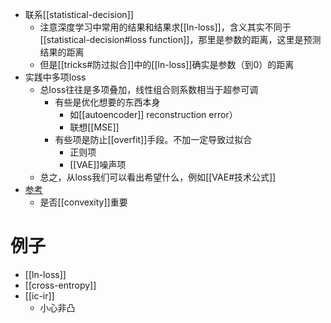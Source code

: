 - 联系[[statistical-decision]]
  - 注意深度学习中常用的结果和结果求[[ln-loss]]，含义其实不同于[[statistical-decision#loss function]]，那里是参数的距离，这里是预测结果的距离
  - 但是[[tricks#防过拟合]]中的[[ln-loss]]确实是参数（到0）的距离
- 实践中多项loss
  - 总loss往往是多项叠加，线性组合则系数相当于超参可调
    - 有些是优化想要的东西本身
      - 如[[autoencoder]] reconstruction error）
      - 联想[[MSE]]
    - 有些项是防止[[overfit]]手段。不加一定导致过拟合
      - 正则项
      - [[VAE]]噪声项
  - 总之，从loss我们可以看出希望什么，例如[[VAE#技术公式]]
- [参考](https://zhuanlan.zhihu.com/p/607177948)
  - 是否[[convexity]]重要
# 例子
- [[ln-loss]]
- [[cross-entropy]]
- [[ic-ir]]
  - 小心非凸